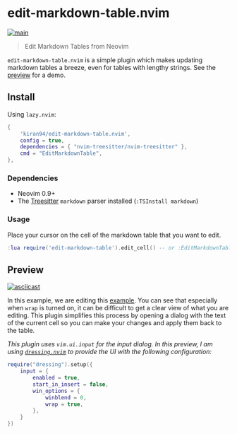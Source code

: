 # edit-markdown-table.nvim

[![main](https://github.com/kiran94/edit-markdown-table.nvim/actions/workflows/main.yaml/badge.svg)](https://github.com/kiran94/edit-markdown-table.nvim/actions/workflows/main.yaml)

> Edit Markdown Tables from Neovim

`edit-markdown-table.nvim` is a simple plugin which makes updating markdown tables a breeze, even for tables with lengthy strings. See the [preview](#Preview) for a demo.

## Install 

Using `lazy.nvim`:

```lua
{
    'kiran94/edit-markdown-table.nvim',
    config = true,
    dependencies = { "nvim-treesitter/nvim-treesitter" },
    cmd = "EditMarkdownTable",
},
```

### Dependencies 

- Neovim 0.9+
- The [Treesitter](https://github.com/nvim-treesitter/nvim-treesitter#language-parsers) `markdown` parser installed (`:TSInstall markdown`)

### Usage 

Place your cursor on the cell of the markdown table that you want to edit. 

```lua
:lua require('edit-markdown-table').edit_cell() -- or :EditMarkdownTable
```

## Preview 

[![asciicast](https://asciinema.org/a/M2cPbIFc3EpnDctPbRL6Zk3nU.svg)](https://asciinema.org/a/M2cPbIFc3EpnDctPbRL6Zk3nU)

In this example, we are editing this [example](doc/example.md). You can see that especially when `wrap` is turned on, it can be difficult to get a clear view of what you are editing. This plugin simplifies this process by opening a dialog with the text of the current cell so you can make your changes and apply them back to the table.  

*This plugin uses `vim.ui.input` for the input dialog. In this preview, I am using [`dressing.nvim`](https://github.com/stevearc/dressing.nvim) to provide the UI with the following configuration:*

```lua
require("dressing").setup({
    input = {
        enabled = true,
        start_in_insert = false,
        win_options = {
            winblend = 0,
            wrap = true,
        },
    }
})
```

